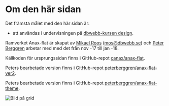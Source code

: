 Om den här sidan
==============================================

Det främsta målet med den här sidan är:

* att användas i undervisningen på [dbwebb-kursen design](http://dbwebb.se/design).

Ramverket Anax-flat är skapat av [Mikael Roos](https://mikaelroos.se) (mos@dbwebb.se) och [Peter Berggren](https://sites.google.com/berggren.im/peter/startsida) arbetar med med det från nov -17 till jan -18.

Källkoden för ursprungssidan finns i GitHub-repot [canax/anax-flat](git@github.com:canax/anax-flat.git).


Peters bearbetade version finns i GitHub-repot [peterberggren/anax-flat-ver2](https://github.com/peterberggren/anax-flat-ver2).

Peters bearbetade version finns i GitHub-repot [peterberggren/anax-flat-theme](https://github.com/peterberggren/anax-flat-theme).


![Bild på grid](https://getflywheel.com/wp-content/uploads/2016/08/css-grid-layouts-grid-working.jpg)
